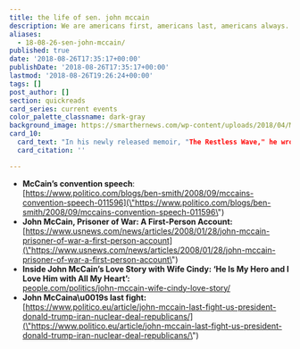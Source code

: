 ```yaml
---
title: the life of sen. john mccain
description: We are americans first, americans last, americans always.
aliases:
  - 18-08-26-sen-john-mccain/
published: true
date: '2018-08-26T17:35:17+00:00'
publishDate: '2018-08-26T17:35:17+00:00'
lastmod: '2018-08-26T19:26:24+00:00'
tags: []
post_author: []
section: quickreads
card_series: current events
color_palette_classname: dark-gray
background_image: https://smarthernews.com/wp-content/uploads/2018/04/Mccain_home.jpg
card_10:
  card_text: "In his newly released memoir, "The Restless Wave," he wrote: "Itax19s been quite a ride. Iax19ve known great passions, seen amazing wonders, fought in a war, and helped make a peace. I made a small place for myself in the story of America and the history of my times.ax1Dnn[view sources](https://smarthernews.com/18-08-26-sen-john-mccain/)"
  card_citation: ''

---
```

*   **McCain’s convention speech**:  
    [https://www.politico.com/blogs/ben-smith/2008/09/mccains-convention-speech-011596](\"https://www.politico.com/blogs/ben-smith/2008/09/mccains-convention-speech-011596\")
*   **John McCain, Prisoner of War: A First-Person Account:** [https://www.usnews.com/news/articles/2008/01/28/john-mccain-prisoner-of-war-a-first-person-account](\"https://www.usnews.com/news/articles/2008/01/28/john-mccain-prisoner-of-war-a-first-person-account\")
*   **Inside John McCain’s Love Story with Wife Cindy: ‘He Is My Hero and I Love Him with All My Heart’:**  
    [people.com/politics/john-mccain-wife-cindy-love-story/](\"http://people.com/politics/john-mccain-wife-cindy-love-story/\")
*   **John McCaina\\u0019s last fight:**  
    [https://www.politico.eu/article/john-mccain-last-fight-us-president-donald-trump-iran-nuclear-deal-republicans/](\"https://www.politico.eu/article/john-mccain-last-fight-us-president-donald-trump-iran-nuclear-deal-republicans/\")